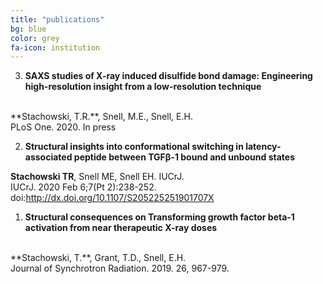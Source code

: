 ```yaml
---
title: "publications"
bg: blue
color: grey
fa-icon: institution
---
```


3. **SAXS studies of X-ray induced disulfide bond damage: Engineering high-resolution insight from a low-resolution technique**<br>
<br>
**Stachowski, T.R.**, Snell, M.E., Snell, E.H. <br>
PLoS One. 2020. In press <br>

2. **Structural insights into conformational switching in latency-associated peptide between TGFβ-1 bound and unbound states** <br>

**Stachowski TR**, Snell ME, Snell EH. IUCrJ. <br>
IUCrJ. 2020 Feb 6;7(Pt 2):238-252. doi:http://dx.doi.org/10.1107/S205225251901707X <br>

1. **Structural consequences on Transforming growth factor beta-1 activation from near therapeutic X-ray doses** <br>
<br>
**Stachowski, T.**, Grant, T.D., Snell, E.H. <br>
Journal of Synchrotron Radiation. 2019. 26, 967-979. <br>



